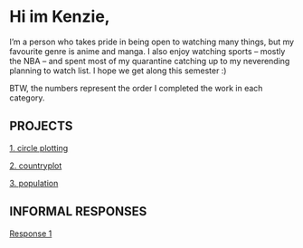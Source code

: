 

# Hi im Kenzie, 
I’m a person who takes pride in being open to watching many things, but my favourite genre is anime and manga. I also enjoy watching sports – mostly the NBA – and spent most of my quarantine catching up to my neverending planning to watch list. I hope we get along this semester :)

BTW, the numbers represent the order I completed the work in each category. 


## PROJECTS

[1. circle plotting](https://etkenzie.github.io/data100repository/challenge1.html)

[2. countryplot](https://etkenzie.github.io/data100repository/zambia.html)

[3. population](https://etkenzie.github.io/data100repository/zambia.html)

## INFORMAL RESPONSES

[Response 1](https://etkenzie.github.io/data100repository/response1.html)
